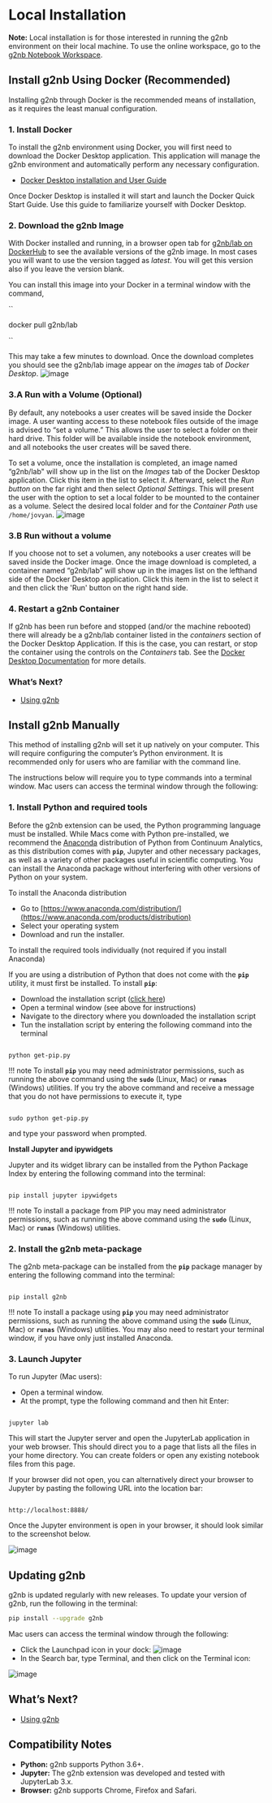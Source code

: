 # Local Installation

**Note:** Local installation is for those interested in running the g2nb environment on their local machine. To use the
online workspace, go to the [g2nb Notebook Workspace](https://workspace.g2nb.org).

## Install g2nb Using Docker (Recommended)

Installing g2nb through Docker is the recommended means of installation, as it requires the least manual configuration.

### 1. Install Docker

To install the g2nb environment using Docker, you will first need to download the Docker Desktop application. This application will manage the g2nb environment and automatically perform any necessary configuration.

* [Docker Desktop installation and User Guide](https://docs.docker.com/desktop/)

Once Docker Desktop is installed it will start and launch the Docker Quick Start Guide.  Use this guide to familiarize yourself with Docker Desktop.  

### 2. Download the g2nb Image

With Docker installed and running, in a browser open tab for [g2nb/lab on DockerHub](https://hub.docker.com/r/g2nb/lab/tags) to see the available versions of the g2nb image. In most cases you will want to use the version tagged as *latest*.  You will get this version also if you leave the version blank.

You can install this image into your Docker in a terminal window with the command,  

``

docker pull g2nb/lab

``

This may take a few minutes to download.  Once the download completes you should see the g2nb/lab image appear on the *images* tab of *Docker Desktop*.
![image](img/dockerdesktop1.png)


### 3.A Run with a Volume (Optional)

By default, any notebooks a user creates will be saved inside the Docker image. A user wanting access to these notebook
files outside of the image is advised to “set a volume.” This allows the user to select a folder on their hard drive.
This folder will be available inside the notebook environment, and all notebooks the user creates will be saved there.

To set a volume, once the installation is completed, an image named “g2nb/lab" will show up in the list on the *Images* tab of the 
Docker Desktop application. Click this item in the list to select it. Afterward, select the *Run button* on the
far right and then select *Optional Settings*. This will present the user with the option to set a local folder to be 
mounted to the container as a volume. Select the desired local folder and for the *Container Path* use ``/home/jovyan``.
![image](img/dockerdesktop2.png)

### 3.B Run without a volume

If you choose not to set a volumen, any notebooks a user creates will be saved inside the Docker image. 
Once the image download is completed, a container named “g2nb/lab” will show up in the images list on the lefthand side of the
Docker Desktop application. Click this item in the list to select it and then click the 'Run' button on the right hand side.

### 4. Restart a g2nb Container

If g2nb has been run before and stopped (and/or the machine rebooted) there will already be a g2nb/lab container listed in the
*containers* section of the Docker Desktop Application. If this is the case, you can restart, or stop the container using the controls 
on the *Containers* tab.  See the [Docker Desktop Documentation](https://docs.docker.com/desktop/) for more details.


### What’s Next?

* [Using g2nb](https://www.g2nb.org/user-guide/)

## Install g2nb Manually

This method of installing g2nb will set it up natively on your computer. This will require configuring
the computer’s Python environment. It is recommended only for users who are familiar with the command line.

The instructions below will require you to type commands into a terminal window. Mac users can access the terminal
window through the following:


### 1. Install Python and required tools

Before the g2nb extension can be used, the Python programming language must be installed. While Macs come with Python
pre-installed, we recommend the [Anaconda](https://www.anaconda.com/products/distribution) distribution of Python from Continuum
Analytics, as this distribution comes with **`pip`**, Jupyter and other necessary packages, as well as a variety of
other packages useful in scientific computing. You can install the Anaconda package without interfering with other
versions of Python on your system.

To install the Anaconda distribution

- Go to [https://www.anaconda.com/distribution/](https://www.anaconda.com/products/distribution)
- Select your operating system
- Download and run the installer.

To install the required tools individually (not required if you install Anaconda)

If you are using a distribution of Python that does not come with the **`pip`** utility, it must first be installed. To
install **`pip`**:

* Download the installation script ([click here](http://bootstrap.pypa.io/get-pip.py))
* Open a terminal window (see above for instructions)
* Navigate to the directory where you downloaded the installation script
* Tun the installation script by entering the following command into the terminal

```

python get-pip.py

```

!!! note To install **`pip`** you may need administrator permissions, such as running the above command using
the **`sudo`** (Linux, Mac) or **`runas`** (Windows) utilities. If you try the above command and receive a message that
you do not have permissions to execute it, type

```

sudo python get-pip.py

```

and type your password when prompted.

**Install Jupyter and ipywidgets**

Jupyter and its widget library can be installed from the Python Package Index by entering the following command into the
terminal:

```

pip install jupyter ipywidgets

```

!!! note To install a package from PIP you may need administrator permissions, such as running the above command using
the **`sudo`** (Linux, Mac) or **`runas`** (Windows) utilities.

### 2. Install the g2nb meta-package

The g2nb meta-package can be installed from the **`pip`** package manager by entering the following command
into the terminal:

```

pip install g2nb

```

!!! note To install a package using **`pip`** you may need administrator permissions, such as running the above command
using the **`sudo`** (Linux, Mac) or **`runas`** (Windows) utilities. You may also need to restart your terminal window,
if you have only just installed Anaconda.

### 3. Launch Jupyter

To run Jupyter (Mac users):

* Open a terminal window.
* At the prompt, type the following command and then hit Enter:

```

jupyter lab

```

This will start the Jupyter server and open the JupyterLab application in your web browser. This should direct you to a
page that lists all the files in your home directory. You can create folders or open any existing notebook files from
this page.

If your browser did not open, you can alternatively direct your browser to Jupyter by pasting the following URL
into the location bar:

```

http://localhost:8888/

```

Once the Jupyter environment is open in your browser, it should look similar to the screenshot below.

![image](img/content_screen_shot_2015-08-24_at_10_07_11-1.png)

## Updating g2nb

g2nb is updated regularly with new releases. To update your version of g2nb, run the following in the
terminal:

```bash
pip install --upgrade g2nb
```

Mac users can access the terminal window through the following:

* Click the Launchpad icon in your dock: ![image](img/content_launchpad-icon_40.png)
* In the Search bar, type Terminal, and then click on the Terminal icon:

![image](img/content_terminal70p.png)

## What’s Next?

* [Using g2nb](https://www.g2nb.org/user-guide/)

## Compatibility Notes

* **Python:** g2nb supports Python 3.6+.
* **Jupyter:** The g2nb extension was developed and tested with JupyterLab 3.x.
* **Browser:** g2nb supports Chrome, Firefox and Safari.
